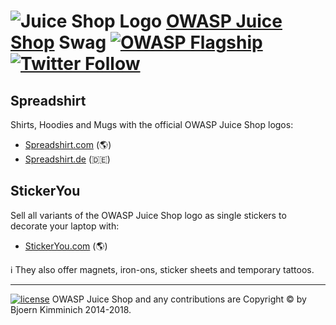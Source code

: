 # ![Juice Shop Logo](https://raw.githubusercontent.com/bkimminich/juice-shop/master/app/public/images/JuiceShop_Logo_100px.png) [OWASP Juice Shop](http://owasp-juice.shop) Swag [![OWASP Flagship](https://img.shields.io/badge/owasp-flagship%20project-48A646.svg)](https://www.owasp.org/index.php/OWASP_Project_Inventory#tab=Flagship_Projects) [![Twitter Follow](https://img.shields.io/twitter/follow/owasp_juiceshop.svg?style=social&label=Follow)](https://twitter.com/owasp_juiceshop)

## Spreadshirt

Shirts, Hoodies and Mugs with the official OWASP Juice Shop logos:

* [Spreadshirt.com](http://shop.spreadshirt.com/juiceshop) (:earth_americas:)
* [Spreadshirt.de](http://shop.spreadshirt.de/juiceshop) (:de:)

## StickerYou

Sell all variants of the OWASP Juice Shop logo as single stickers to decorate your laptop with:

* [StickerYou.com](https://www.stickeryou.com/products/owasp-juice-shop/794) (:earth_americas:)

:information_source: They also offer magnets, iron-ons, sticker sheets and temporary tattoos.

---

[![license](https://img.shields.io/github/license/bkimminich/juice-shop.svg)](LICENSE) OWASP Juice Shop and any contributions are Copyright © by Bjoern Kimminich 2014-2018.
